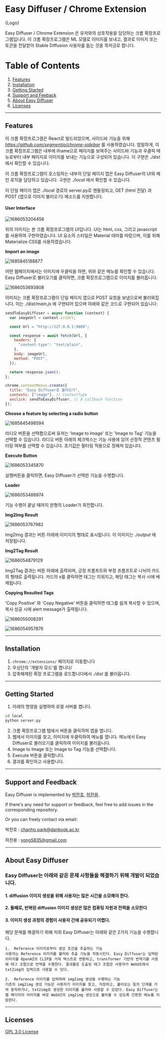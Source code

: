# Easy Diffuser / Chrome Extension

{Logo}

Easy Diffuser / Chrome Extension 은 유저와의 상호작용을 담당하는 크롬 확장프로그램입니다. 이 크롬 확장프로그램은 ML 모델로 이미지를 보내고, 결과로 이미지 또는 토큰을 전달받아 Stable Diffusion 사용자를 돕는 것을 목저긍로 합니다.

# Table of Contents

1. [Features](#features)
2. [Installation](#installation)
3. [Getting Started](#getting-started)
4. [Support and Feeback](#support-and-feedback)
5. [About Easy Diffuser](#about-easy-diffuser)
6. [Licenses](#licensed)

---

## Features

이 크롬 확장프로그램은 React로 빌드되었으며, 사이드바 기능을 위해 *https://github.com/segmentio/chrome-sidebar* 를 사용하였습니다. 엄밀하게, 이 크롬 확장프로그램은 내부에 iframe으로 페이지를 보여주는 사이드바 기능과 우클릭 메뉴로부터 내부 페이지로 이미지를 보내는 기능으로 구성되어 있습니다. 이 구현은 _./dist_ 에서 확인할 수 있습니다.

이 크롬 확장프로그램이 호스팅하는 내부의 단일 페이지 앱은 Easy Diffuser의 UI와 메인 로직을 담당하고 있습니다. 구현은 _./local_ 에서 확인할 수 있습니다.

이 단일 페이지 앱은 _./local_ 경로의 server.py로 핸들링되고, GET (html 전달) 과 POST (앱으로 이미지 불러오기) 메소드를 지원합니다.

#### User Interface

![1686053204456](image/README/1686053204456.png)

위의 이미지는 본 크롬 확장프로그램의 UI입니다. UI는 html, css, 그리고 javascript를 사용하여 구현하였습니다. UI 요소의 스타일은 Material 테마를 따랐으며, 이를 위해 Materialize CSS를 사용하였습니다.

**Import an image**

![1685845188877](image/README/1685845188877.png)

어떤 웹페이지에서는 이미지에 우클릭을 하면, 위와 같은 메뉴를 확인할 수 있습니다. Easy Diffuser로 불러오기를 클릭하면, 크롬 확장프로그램으로 이미지를 불러옵니다.

![1686053693808](image/README/1686053693808.png)

이미지는 크롬 확장프로그램이 단일 페이지 앱으로 POST 요청을 보냄으로써 불러와집니다. 이는 _./dist/main.js_ 에 구현되어 있으며 아래와 같은 코드로 구현되어 있습니다:

```javascript
sendToEasyDiffuser = async function (context) {
  var imageUrl = context.srcUrl;

  const Url = "http://127.0.0.1:9889";

  const response = await fetch(Url, {
    headers: {
      "content-type": "text/plain",
    },
    body: imageUrl,
    method: "POST",
  });

  return response.json();
};

chrome.contextMenus.create({
  title: "Easy Diffuser로 불러오기",
  contexts: ["image"], // ContextType
  onclick: sendToEasyDiffuser, // A callback function
});
```

**Choose a feature by selecting a radio button**

![1685845498594](image/README/1685845498594.png)

라디오 버튼을 선택함으로써 유저는 'Image to Image' 또는 'Image to Tag' 기능을 선택할 수 있습니다. 라디오 버튼 아래의 체크박스는 기능 사용에 있어 선정적 콘텐츠 필터링 여부를 선택할 수 있습니다. 초기값은 필터링 적용으로 정해져 있습니다.

**Execute Button**

![1686053345870](image/README/1686053345870.png)

실행버튼을 클릭하면, Easy Diffuser가 선택한 기능을 수행합니다.

**Loader**

![1686053488974](image/README/1686053488974.png)

기능 수행이 끝날 때까지 원형의 Loader가 회전합니다.

**Img2Img Result**

![1686053767982](image/README/1686053767982.png)

Img2Img 결과는 버튼 아래에 이미지의 형태로 표시됩니다. 이 이미지는 _./output_ 에 저장됩니다.

**Img2Tag Result**

![1686054879129](image/README/1686054879129.png)

Img2Tag 결과는 버튼 아래에 출력되며, 긍정 프롬프트와 부정 프롬프트로 나뉘어 카드의 형태로 출력됩니다. 카드의 x를 클릭하면 태그는 지워지고, 해당 태그는 복사 시에 배제됩니다.

**Copying Resulted Tags**

'Copy Positive' 와 'Copy Negative' 버튼을 클릭하면 태그를 쉽게 복사할 수 있으며, 복사 성공 시에 alert message가 출력됩니다.

![1686055008291](image/README/1686055008291.png)

![1686054957876](image/README/1686054957876.png)

---

## Installation

1. `chrome://extensions/` 페이지로 이동합니다
2. 우상단의 '개발자 모드'를 켭니다/
3. 압축해제된 확장 프로그램을 로드합니다에서 _./dist_ 를 불러옵니다.

---

## Getting Started

1. 아래의 명령을 실행하여 로컬 서버를 켭니다.

```bash
cd local
python server.py
```

2. 크롬 확장프로그램 탭에서 버튼을 클릭하여 앱을 엽니다.
3. 웹에서 이미지를 찾고, 이미지에 우클릭하여 메뉴를 엽니다. 메뉴에서 Easy Diffuser로 불러오기를 클릭하여 이미지를 불러옵니다.
4. Image to Image 또는 Image to Tag 기능을 선택합니다.
5. Execute 버튼을 클릭합니다.
6. 결과를 확인하고 사용합니다.

---

## Support and Feedback

Easy Diffuser is implemented by [박찬호](https://github.com/charlieppark), [허찬용](https://github.com/H-ChanY).

If there's any need for support or feedback, feel free to add issues in the corresponding repository.

Or you can freely contact via email:

박찬호 : chanho.park@dankook.ac.kr

허찬용 : yong5835@gmail.com

---

## About Easy Diffuser

### Easy Diffuser는 아래와 같은 문제 사항들을 해결하기 위해 개발이 되었습니다.

#### 1. diffusion 이미지 생성을 위해 사용자는 많은 시간을 소모해야 한다.

#### 2. 둘째로, 반복된 diffusion 이미지 생성은 많은 컴퓨팅 자원과 전력을 소모한다

#### 3. 이미지 생성 과정의 경험이 사용자 간에 공유되기 어렵다.

해당 문제를 해결하기 위해 저희 Easy Diffuser는 아래와 같은 2가지 기능을 수행합니다.

    1.	Reference 이미지로부터 생성 조건을 추출하는 기능
    사용자는 Reference 이미지를 불러와 추출 기능을 작동시킨다. Easy Diffuser는 입력된 이미지를 OpenAI의 CLIP을 거쳐 텍스트로 변환하고, transformer 기반의 번역기를 사용해 태그 조합으로 번역을 수행한다. 결과물로 도출된 태그 조합은 사용자가 WebUI에서 txt2img의 입력으로 사용할 수 있다.

    2.	Reference 이미지를 입력하여 img2img 생성을 수행하는 기능
    기존의 img2img 생성 기능은 사용자가 이미지를 찾고, 저장하고, 불러오는 등의 단계를 거쳐 동작하거나, txt2img로 생성한 이미지를 불러와 사용할 수 있었다. Easy Diffuser는 웹 페이지의 이미지를 바로 WebUI의 img2img 생성으로 불러올 수 있도록 간편한 메뉴를 지원한다.

---

## Licenses

[GPL 3.0 License](./LICENSE)
